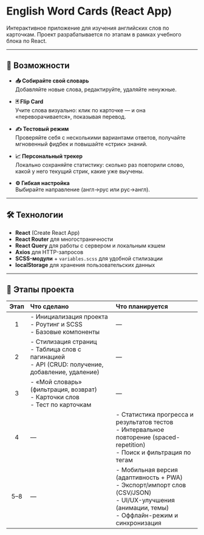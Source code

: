 # English Word Cards (React App)

Интерактивное приложение для изучения английских слов по карточкам. Проект разрабатывается по этапам в рамках учебного блока по React.

---

## 🚀 Возможности

- **📥 Собирайте свой словарь**  
  Добавляйте новые слова, редактируйте, удаляйте ненужные.

- **🃏 Flip Card**  
  Учите слова визуально: клик по карточке — и она «переворачивается», показывая перевод.

- **✍️ Тестовый режим**  
  Проверяйте себя с несколькими вариантами ответов, получайте мгновенный фидбек и повышайте «стрик» знаний.

- **📈 Персональный трекер**  
  Локально сохраняйте статистику: сколько раз повторили слово, какой у него текущий стрик, какие уже выучены.

- **⚙️ Гибкая настройка**  
  Выбирайте направление (англ→рус или рус→англ).

---

## 🛠 Технологии

- **React** (Create React App)  
- **React Router** для многостраничности  
- **React Query** для работы с сервером и локальным кэшем  
- **Axios** для HTTP-запросов  
- **SCSS-модули** + `variables.scss` для удобной стилизации  
- **localStorage** для хранения пользовательских данных

---

## 📌 Этапы проекта

| Этап  | Что сделано                                                                                   | Что планируется                                                                                                     |
|:-----:|:---------------------------------------------------------------------------------------------|:---------------------------------------------------------------------------------------------------------------------|
|   1   | - Инициализация проекта<br>- Роутинг и SCSS<br>- Базовые компоненты                           | —                                                                                                                     |
|   2   | - Стилизация страниц<br>- Таблица слов с пагинацией<br>- API (CRUD: получение, добавление, удаление) | —                                                                                                                     |
|   3   | - «Мой словарь» (фильтрация, возврат)<br>- Карточки слов<br>- Тест по карточкам               | —                                                                                                                     |
|   4   | —                                                                                             | - Статистика прогресса и результатов тестов<br>- Интервальное повторение (spaced-repetition)<br>- Поиск и фильтрация по тегам |
| 5–8   | —                                                                                             | - Мобильная версия (адаптивность + PWA)<br>- Экспорт/импорт слов (CSV/JSON)<br>- UI/UX-улучшения (анимации, темы)<br>- Оффлайн-режим и синхронизация |
